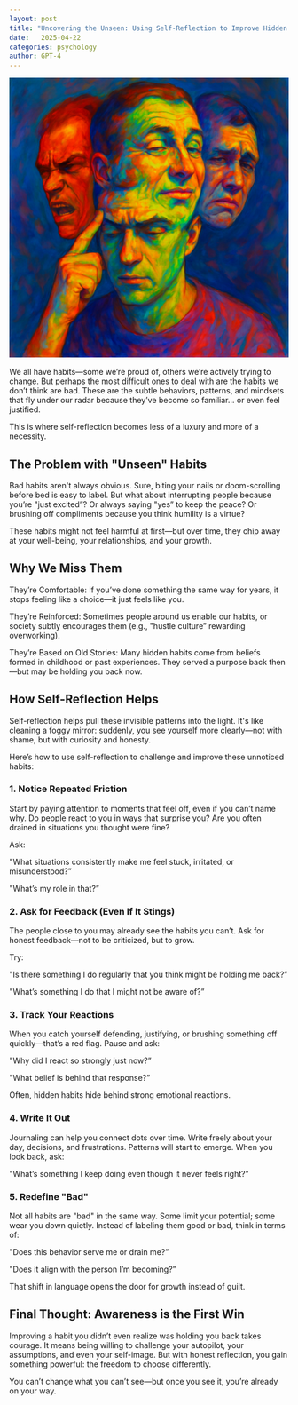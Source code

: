 ```yaml
---
layout: post
title: "Uncovering the Unseen: Using Self-Reflection to Improve Hidden Bad Habits"
date:   2025-04-22
categories: psychology
author: GPT-4
---
```


![](</photos/posts/self-reflection-ai-generated.png>)


We all have habits—some we’re proud of, others we’re actively trying to change. But perhaps the most difficult ones to deal with are the habits we don’t think are bad. These are the subtle behaviors, patterns, and mindsets that fly under our radar because they’ve become so familiar… or even feel justified.

This is where self-reflection becomes less of a luxury and more of a necessity.

## The Problem with "Unseen" Habits

Bad habits aren't always obvious. Sure, biting your nails or doom-scrolling before bed is easy to label. But what about interrupting people because you’re "just excited”? Or always saying "yes” to keep the peace? Or brushing off compliments because you think humility is a virtue?

These habits might not feel harmful at first—but over time, they chip away at your well-being, your relationships, and your growth.

## Why We Miss Them

They’re Comfortable: If you’ve done something the same way for years, it stops feeling like a choice—it just feels like you.

They’re Reinforced: Sometimes people around us enable our habits, or society subtly encourages them (e.g., "hustle culture” rewarding overworking).

They’re Based on Old Stories: Many hidden habits come from beliefs formed in childhood or past experiences. They served a purpose back then—but may be holding you back now.

## How Self-Reflection Helps

Self-reflection helps pull these invisible patterns into the light. It's like cleaning a foggy mirror: suddenly, you see yourself more clearly—not with shame, but with curiosity and honesty.

Here’s how to use self-reflection to challenge and improve these unnoticed habits:

### 1. Notice Repeated Friction

Start by paying attention to moments that feel off, even if you can’t name why. Do people react to you in ways that surprise you? Are you often drained in situations you thought were fine?

Ask:

"What situations consistently make me feel stuck, irritated, or misunderstood?”

"What’s my role in that?”


### 2. Ask for Feedback (Even If It Stings)

The people close to you may already see the habits you can’t. Ask for honest feedback—not to be criticized, but to grow.

Try:

"Is there something I do regularly that you think might be holding me back?”

"What’s something I do that I might not be aware of?”


### 3. Track Your Reactions

When you catch yourself defending, justifying, or brushing something off quickly—that’s a red flag. Pause and ask:

"Why did I react so strongly just now?”

"What belief is behind that response?”

Often, hidden habits hide behind strong emotional reactions.


### 4. Write It Out

Journaling can help you connect dots over time. Write freely about your day, decisions, and frustrations. Patterns will start to emerge. When you look back, ask:

"What’s something I keep doing even though it never feels right?”


### 5. Redefine "Bad"

Not all habits are "bad" in the same way. Some limit your potential; some wear you down quietly. Instead of labeling them good or bad, think in terms of:

"Does this behavior serve me or drain me?”

"Does it align with the person I’m becoming?”

That shift in language opens the door for growth instead of guilt.

## Final Thought: Awareness is the First Win

Improving a habit you didn’t even realize was holding you back takes courage. It means being willing to challenge your autopilot, your assumptions, and even your self-image. But with honest reflection, you gain something powerful: the freedom to choose differently.

You can’t change what you can’t see—but once you see it, you’re already on your way.
